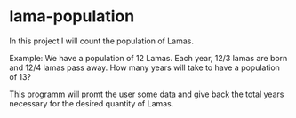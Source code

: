 # lama-population
In this project I will count the population of Lamas.

Example: 
We have a population of 12 Lamas.
Each year, 12/3 lamas are born and 12/4 lamas pass away. 
How many years will take to have a population of 13?

This programm will promt the user some data and give back the total years necessary for the desired quantity of Lamas. 
